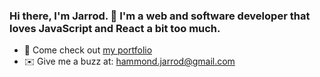 ### Hi there, I'm Jarrod. 👋 I'm a web and software developer that loves JavaScript and React a bit too much.

- 💼 Come check out [my portfolio](https://www.jarrodhammond.com/)
- ✉️ Give me a buzz at: [hammond.jarrod@gmail.com](mailto:hammond.jarrod@gmail.com)

<!--
**jarrodhammond/jarrodhammond** is a ✨ _special_ ✨ repository because its `README.md` (this file) appears on your GitHub profile.

Here are some ideas to get you started:

- 🔭 I’m currently working on ...
- 🌱 I’m currently learning ...
- 👯 I’m looking to collaborate on ...
- 🤔 I’m looking for help with ...
- 💬 Ask me about ...
- 📫 How to reach me: ...
- 😄 Pronouns: ...
- ⚡ Fun fact: ...
-->

